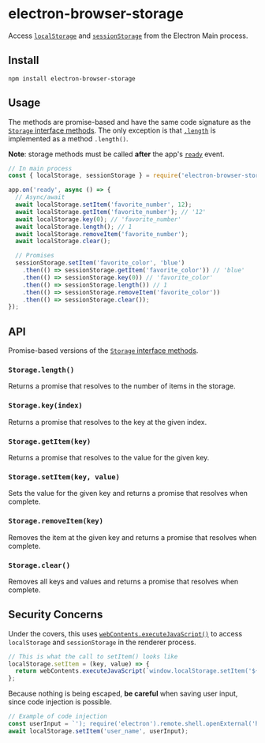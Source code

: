 # electron-browser-storage
Access [`localStorage`](https://developer.mozilla.org/en-US/docs/Web/API/Window/localStorage) and [`sessionStorage`](https://developer.mozilla.org/en-US/docs/Web/API/Window/sessionStorage) from the Electron Main process.

## Install
```shell
npm install electron-browser-storage
```

## Usage
The methods are promise-based and have the same code signature as the [`Storage` interface methods](https://developer.mozilla.org/en-US/docs/Web/API/Storage#Properties). The only exception is that [`.length`](https://developer.mozilla.org/en-US/docs/Web/API/Storage/length) is implemented as a method `.length()`.

**Note**: storage methods must be called **after** the app's [`ready`](https://electronjs.org/docs/api/app#event-ready) event.
```javascript
// In main process
const { localStorage, sessionStorage } = require('electron-browser-storage');

app.on('ready', async () => {
  // Async/await
  await localStorage.setItem('favorite_number', 12);
  await localStorage.getItem('favorite_number'); // '12'
  await localStorage.key(0); // 'favorite_number'
  await localStorage.length(); // 1
  await localStorage.removeItem('favorite_number');
  await localStorage.clear();

  // Promises
  sessionStorage.setItem('favorite_color', 'blue')
    .then(() => sessionStorage.getItem('favorite_color')) // 'blue'
    .then(() => sessionStorage.key(0)) // 'favorite_color'
    .then(() => sessionStorage.length()) // 1
    .then(() => sessionStorage.removeItem('favorite_color'))
    .then(() => sessionStorage.clear());
});
```

## API
Promise-based versions of the [`Storage` interface methods](https://developer.mozilla.org/en-US/docs/Web/API/Storage#Properties).

### `Storage.length()`
Returns a promise that resolves to the number of items in the storage.

### `Storage.key(index)`
Returns a promise that resolves to the key at the given index.

### `Storage.getItem(key)`
Returns a promise that resolves to the value for the given key.

### `Storage.setItem(key, value)`
Sets the value for the given key and returns a promise that resolves when complete.

### `Storage.removeItem(key)`
Removes the item at the given key and returns a promise that resolves when complete.

### `Storage.clear()`
Removes all keys and values and returns a promise that resolves when complete.

## Security Concerns
Under the covers, this uses [`webContents.executeJavaScript()`](https://electronjs.org/docs/api/web-contents#contentsexecutejavascriptcode-usergesture-callback) to access `localStorage` and `sessionStorage` in the renderer process.

```javascript
// This is what the call to setItem() looks like
localStorage.setItem = (key, value) => {
  return webContents.executeJavaScript(`window.localStorage.setItem('${key}', '${value}');`);
};
```
Because nothing is being escaped, **be careful** when saving user input, since code injection is possible.

```javascript
// Example of code injection
const userInput = `'); require('electron').remote.shell.openExternal('https://google.com'); ('`;
await localStorage.setItem('user_name', userInput);
```

